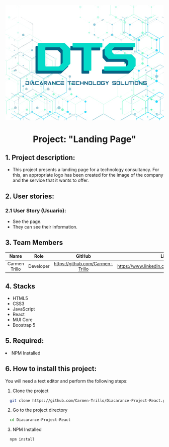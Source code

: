 <div align="center">
<img style="width:250px, margin:12px" src="src/assets/img/logo/logo dts.jpg"  alt="Diacarance Technology Solution Logo"/>
</div>
  
<h1 align="center">Project: "Landing Page"</h1>

<h2>1. Project description:</h2>
<ul>
<li>This project presents a landing page for a technology consultancy. For this, an appropriate logo has been created for the image of the company and the service that it wants to offer.</li>
</ul>

<h2>2. User stories:</h2>

<h3>2.1 User Story (Usuario):</h3>
<ul>
<li>See the page.</li>
<li>They can see their information.</li>
</ul>

## 3. Team Members

| Name | Role | GitHub | Likedin |
| :---: | :---: | :---: | :---: |
| Carmen Trillo | Developer | https://github.com/Carmen-Trillo | https://www.linkedin.com/in/carmentrillonavarro/ |


<h2>4. Stacks</h2>
<ul>
<li>HTML5</li>
<li>CSS3</li>
<li>JavaScript</li>
<li>React</li>
<li>MUI Core</li>
<li>Boostrap 5</li>
</ul>

<h2>5. Required:</h2>
<li>NPM Installed</li>

<h2>6. How to install this project:</h2>

You will need a text editor and perform the following steps:

1. Clone the project
```bash
  git clone https://github.com/Carmen-Trillo/Diacarance-Project-React.git
```

2. Go to the project directory
```bash
  cd Diacarance-Project-React
```

3. NPM Installed
```bash
  npm install
```



